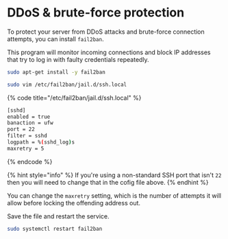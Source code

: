 # DDoS & brute-force protection

To protect your server from DDoS attacks and brute-force connection attempts, you can install `fail2ban`.

This program will monitor incoming connections and block IP addresses that try to log in with faulty credentials repeatedly.

```bash
sudo apt-get install -y fail2ban

sudo vim /etc/fail2ban/jail.d/ssh.local
```

{% code title="/etc/fail2ban/jail.d/ssh.local" %}
```bash
[sshd]
enabled = true
banaction = ufw
port = 22
filter = sshd
logpath = %(sshd_log)s
maxretry = 5
```
{% endcode %}

{% hint style="info" %}
If you're using a non-standard SSH port that isn't `22` then you will need to change that in the cofig file above.
{% endhint %}

You can change the `maxretry` setting, which is the number of attempts it will allow before locking the offending address out.

Save the file and restart the service.

```bash
sudo systemctl restart fail2ban
```

